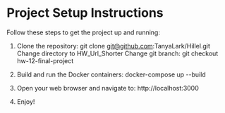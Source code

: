 # Project Setup Instructions

Follow these steps to get the project up and running:

1. Clone the repository:
  git clone git@github.com:TanyaLark/Hillel.git
  Change directory to HW_Url_Shorter
  Change git branch: git checkout hw-12-final-project 

2. Build and run the Docker containers:
  docker-compose up --build

3. Open your web browser and navigate to:
http://localhost:3000

4. Enjoy!
